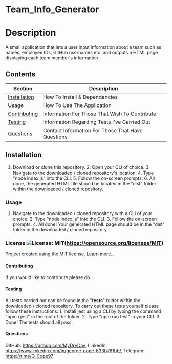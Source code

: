 # Team_Info_Generator

  # Description
  A small application that lets a user input information about a team such as names, employee IDs, GitHub usernames etc. and outputs a HTML page displaying each team member's information 

  ## Contents
  Section                       | Description
  ----------------------------- | --------------------------------------------------
  [Installation](#Installation) | How To Install & Dependancies
  [Usage](#Usage)               | How To Use The Application
  [Contributing](#Contributing) | Information For Those That Wish To Contribute
  [Testing](#Testing)           | Information Regarding Tests I've Carried Out
  [Questions](#Questions)       | Contact Information For Those That Have Questions

  ## Installation
  1. Download or clone this repository. 2. Open your CLI of choice. 3. Navigate to the downloaded / cloned repository's location. 4. Type "node index.js" into the CLI. 5. Follow the on-screen prompts. 6. All done, the generated HTML file should be located in the "dist" folder within the downloaded / cloned repository.

  ### Usage
  1. Navigate to the downloaded / cloned repository with a CLI of your choice. 2. Type "node index.js" into the CLI. 3. Follow the on-screen prompts. 4. All done! Your generated HTML page should be in the "dist" folder in the downloaded / cloned repository.  

  ### License ![License: MIT](https://img.shields.io/badge/License-MIT-yellow.svg)(https://opensource.org/licenses/MIT) 
 
Project created using the MIT license.
[Learn more...](https://opensource.org/licenses/MIT)

  #### Contributing
  If you would like to contribute please do.

  #### Testing
  All tests carried out can be found in the "__tests__" folder within the downloaded / cloned repository. To carry out these tests yourself please follow these instructions: 1. Install jest using a CLI by typing the command "npm i jest" in the root of the folder. 2. Type "npm run test" in your CLI. 3. Done! The tests should all pass. 

  #### Questions
   GitHub: https://github.com/MyDryDay, LinkedIn: https://www.linkedin.com/in/george-cope-633b761bb/, Telegram: https://t.me/G_Cope97